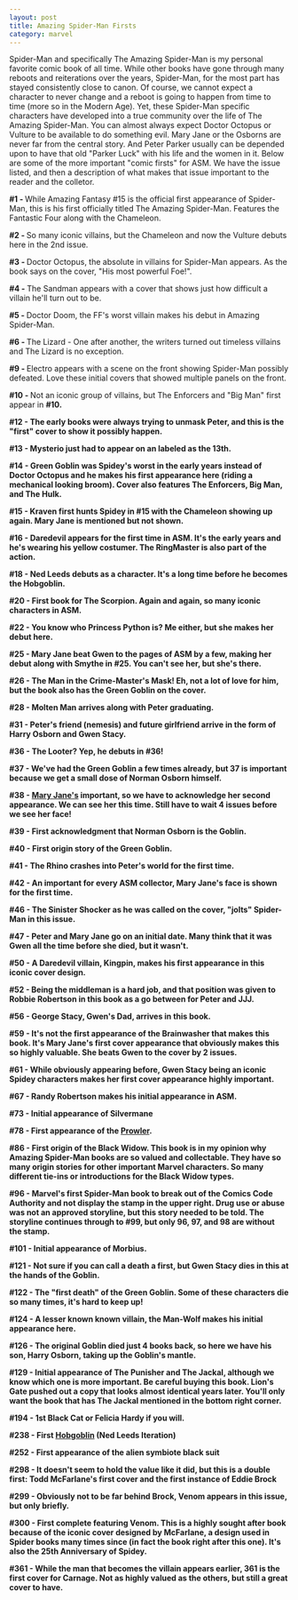 ```yaml
---
layout: post
title: Amazing Spider-Man Firsts 
category: marvel
---
```

Spider-Man and specifically The Amazing Spider-Man is my personal favorite comic book of all time.   While other books have gone through many reboots and reiterations over the years, Spider-Man, for the most part has stayed consistently close to canon.  Of course, we cannot expect a character to never change and a reboot is going to happen from time to time (more so in the Modern Age).  Yet, these Spider-Man specific characters have developed into a true community over the life of The Amazing Spider-Man.  You can almost always expect Doctor Octopus or Vulture to be available to do something evil.  Mary Jane or the Osborns are never far from the central story.  And Peter Parker usually can be depended upon to have that old "Parker Luck" with his life and the women in it.  Below are some of the more important "comic firsts" for ASM.  We have the issue listed, and then a description of what makes that issue important to the reader and the colletor.

<strong>#1 - </strong>While Amazing Fantasy #15 is the official first appearance of Spider-Man, this is his first officially titled The Amazing Spider-Man.  Features the Fantastic Four along with the Chameleon.

<strong>#2 - </strong>So many iconic villains, but the Chameleon and now the Vulture debuts here in the 2nd issue.

<strong>#3 - </strong>Doctor Octopus, the absolute in villains for Spider-Man appears.  As the book says on the cover, "His most powerful Foe!".

<strong>#4 - </strong>The Sandman appears with a cover that shows just how difficult a villain he'll turn out to be.

<strong>#5 - </strong>Doctor Doom, the FF's worst villain makes his debut in Amazing Spider-Man.

<strong>#6 - </strong>The Lizard - </strong>One after another, the writers turned out timeless villains and The Lizard is no exception.

<strong>#9 - </strong>Electro appears with a scene on the front showing Spider-Man possibly defeated.  Love these initial covers that showed multiple panels on the front.

<strong>#10 - </strong>Not an iconic group of villains, but The Enforcers and "Big Man" first appear in <strong>#10.

<strong>#12 - </strong>The early books were always trying to unmask Peter, and this is the "first" cover to show it possibly happen.

<strong>#13 - </strong>Mysterio just had to appear on an labeled as the 13th.  

<strong>#14 - </strong>Green Goblin was Spidey's worst in the early years instead of Doctor Octopus and he makes his first appearance here (riding a mechanical looking broom).  Cover also features The Enforcers, Big Man, and The Hulk.

<strong>#15 - </strong>Kraven first hunts Spidey in <strong>#15 with the Chameleon showing up again.  Mary Jane is mentioned but not shown.

<strong>#16 - </strong>Daredevil appears for the first time in ASM.  It's the early years and he's wearing his yellow costumer.  The RingMaster is also part of the action.

<strong>#18 - </strong>Ned Leeds debuts as a character.  It's a long time before he becomes the Hobgoblin.

<strong>#20 - </strong>First book for The Scorpion.  Again and again, so many iconic characters in ASM.

<strong>#22 - </strong>You know who Princess Python is?  Me either, but she makes her debut here.

<strong>#25 - </strong>Mary Jane beat Gwen to the pages of ASM by a few, making her debut along with Smythe in <strong>#25.  You can't see her, but she's there.

<strong>#26 - </strong>The Man in the Crime-Master's Mask!  Eh, not a lot of love for him, but the book also has the Green Goblin on the cover.

<strong>#28 - </strong>Molten Man arrives along with Peter graduating.  

<strong>#31 - </strong>Peter's friend (nemesis) and future girlfriend arrive in the form of Harry Osborn and Gwen Stacy.

<strong>#36 - </strong>The Looter?  Yep, he debuts in <strong>#36!

<strong>#37 - </strong>We've had the Green Goblin a few times already, but 37 is important because we get a small dose of Norman Osborn himself.

<strong>#38 - </strong><a href="http://comicfirsts.com/marvel/mary-jane-watson.html">Mary Jane's</a> important, so we have to acknowledge her second appearance.  We can see her this time.  Still have to wait 4 issues before we see her face!

<strong>#39 - </strong>First acknowledgment that Norman Osborn is the Goblin.

<strong>#40 - </strong>First origin story of the Green Goblin.  

<strong>#41 - </strong>The Rhino crashes into Peter's world for the first time.

<strong>#42 - </strong>An important for every ASM collector, Mary Jane's face is shown for the first time.

<strong>#46 - </strong>The Sinister Shocker as he was called on the cover, "jolts" Spider-Man in this issue.

<strong>#47 - </strong>Peter and Mary Jane go on an initial date.  Many think that it was Gwen all the time before she died, but it wasn't.

<strong>#50 - </strong>A Daredevil villain, Kingpin, makes his first appearance in this iconic cover design.

<strong>#52 - </strong>Being the middleman is a hard job, and that position was given to Robbie Robertson in this book as a go between for Peter and JJJ.

<strong>#56 - </strong>George Stacy, Gwen's Dad, arrives in this book.

<strong>#59 - </strong>It's not the first appearance of the Brainwasher that makes this book.  It's Mary Jane's first cover appearance that obviously makes this so highly valuable.  She beats Gwen to the cover by 2 issues.

<strong>#61 - </strong>While obviously appearing before, Gwen Stacy being an iconic Spidey characters makes her first cover appearance highly important.

<strong>#67 - </strong>Randy Robertson makes his initial appearance in ASM.

<strong>#73 - </strong>Initial appearance of Silvermane

<strong>#78 - </strong>First appearance of the <a href="http://comicfirsts.com/marvel/the-prowler.html">Prowler</a>.

<strong>#86 - </strong>First origin of the Black Widow.  This book is in my opinion why Amazing Spider-Man books are so valued and collectable.  They have so many origin stories for other important Marvel characters.  So many different tie-ins or introductions for the Black Widow types.

<strong>#96 - </strong>Marvel's first Spider-Man book to break out of the Comics Code Authority and not display the stamp in the upper right.  Drug use or abuse was not an approved storyline, but this story needed to be told.  The storyline continues through to <strong>#99, but only 96, 97, and 98 are without the stamp.

<strong>#101 - </strong>Initial appearance of Morbius.  

<strong>#121 - </strong>Not sure if you can call a death a first, but Gwen Stacy dies in this at the hands of the Goblin.

<strong>#122 - </strong>The "first death" of the Green Goblin. Some of these characters die so many times, it's hard to keep up!

<strong>#124 - </strong>A lesser known known villain, the Man-Wolf makes his initial appearance here.

<strong>#126 - </strong>The original Goblin died just 4 books back, so here we have his son, Harry Osborn, taking up the Goblin's mantle.

<strong>#129 - </strong>Initial appearance of The Punisher and The Jackal, although we know which one is more important.  Be careful buying this 
book.  Lion's Gate pushed out a copy that looks almost identical years later.  You'll only want the book that has The Jackal mentioned in the bottom right corner.

<strong>#194 - </strong>1st Black Cat or Felicia Hardy if you will.

<strong>#238 - </strong>First <a href="http://comicfirsts.com/marvel/hobgoblin.html">Hobgoblin</a> (Ned Leeds Iteration)

<strong>#252 - </strong>First appearance of the alien symbiote black suit

<strong>#298 - </strong>It doesn't seem to hold the value like it did, but this is a double first:  Todd McFarlane's first cover and the first instance of Eddie Brock

<strong>#299 - </strong>Obviously not to be far behind Brock, Venom appears in this issue, but only briefly.

<strong>#300 - </strong>First complete featuring Venom.  This is a highly sought after book because of the iconic cover designed by McFarlane, a design used in Spider books many times since (in fact the book right after this one).  It's also the 25th Anniversary of Spidey.

<strong>#361 - </strong>While the man that becomes the villain appears earlier, 361 is the first cover for Carnage.  Not as highly valued as the others, but still a great cover to have.

